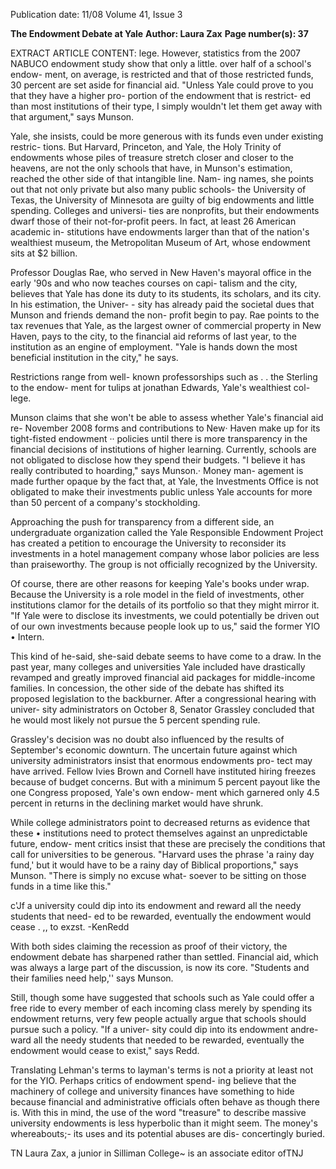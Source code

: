Publication date: 11/08
Volume 41, Issue 3

**The Endowment Debate at Yale**
**Author: Laura Zax**
**Page number(s): 37**

EXTRACT ARTICLE CONTENT:
lege. However, statistics from the 2007 
NABUCO endowment study show that 
only a little. over half of a school's endow-
ment, on average, is restricted and that of 
those restricted funds, 30 percent are set 
aside for financial aid. "Unless Yale could 
prove to you that they have a higher pro-
portion of the endowment that is restrict-
ed than most institutions of their type, I 
simply wouldn't let them get away with 
that argument," says Munson. 

Yale, she insists, could be more generous 
with its funds even under existing restric-
tions. But Harvard, Princeton, and Yale, 
the Holy Trinity of endowments whose 
piles of treasure stretch closer and closer to 
the heavens, are not the only schools that 
have, in Munson's estimation, reached the 
other side of that intangible line. Nam-
ing names, she points out that not only 
private but also many public schools-
the University of Texas, the University of 
Minnesota 
are guilty of big endowments 
and little spending. Colleges and universi-
ties are nonprofits, but their endowments 
dwarf those of their not-for-profit peers. 
In fact, at least 26 American academic in-
stitutions have endowments larger than 
that of the nation's wealthiest museum, 
the Metropolitan Museum of Art, whose 
endowment sits at $2 billion. 

Professor Douglas Rae, who served in 
New Haven's mayoral office in the early 
'90s and who now teaches courses on capi-
talism and the city, believes that Yale has 
done its duty to its students, its scholars, 
and its city. In his estimation, the Univer- -
sity has already paid the societal dues that 
Munson and friends demand the non-
profit begin to pay. Rae points to the tax 
revenues that Yale, as the largest owner of 
commercial property in New Haven, pays 
to the city, to the financial aid reforms of 
last year, to the institution as an engine 
of employment. "Yale is hands down the 
most beneficial institution in the city," he 
says. 

Restrictions range from well-
known professorships such as 
. . 
the Sterling to the endow-
ment for tulips at jonathan 
Edwards, Yale's wealthiest col-
lege. 

Munson claims that she won't be able 
to assess whether Yale's financial aid re-
November 2008 
forms and contributions to New· Haven 
make up for its tight-fisted endowment ·· 
policies until there is more transparency 
in the financial decisions of institutions of 
higher learning. Currently, schools are not 
obligated to disclose how they spend their 
budgets. "I believe it has really contributed 
to hoarding," says Munson.· Money man-
agement is made further opaque by the 
fact that, at Yale, the Investments Office 
is not obligated to make their investments 
public unless Yale accounts for more than 
50 percent of a company's stockholding. 

Approaching the push for transparency 
from a different side, an undergraduate 
organization called the Yale Responsible 
Endowment Project has created a petition 
to encourage the University to reconsider 
its investments in a hotel management 
company whose labor policies are less than 
praiseworthy. The group is not officially 
recognized by the University. 

Of course, there are other reasons for 
keeping Yale's books under wrap. Because 
the University is a role model in the field 
of investments, other institutions clamor 
for the details of its portfolio so that they 
might mirror it. "If Yale were to disclose 
its investments, we could potentially be 
driven out of our own investments because 
people look up to us," said the former YIO 
• Intern. 

This kind of he-said, she-said debate 
seems to have come to a draw. In the past 
year, many colleges and universities 
Yale 
included 
have drastically revamped and 
greatly improved financial aid packages for 
middle-income families. In concession, 
the other side of the debate has shifted its 
proposed legislation to the backburner. 
After a congressional hearing with univer-
sity administrators on October 8, Senator 
Grassley concluded that he would most 
likely not pursue the 5 percent spending 
rule. 

Grassley's decision was no doubt also 
influenced by the results of September's 
economic downturn. The uncertain future 
against which university administrators 
insist that enormous endowments pro-
tect may have arrived. Fellow Ivies Brown 
and Cornell have instituted hiring freezes 
because of budget concerns. But with a 
minimum 5 percent payout like the one 
Congress proposed, Yale's own endow-
ment 
which garnered only 4.5 percent 
in returns in the declining market 
would 
have shrunk. 

While college administrators point to 
decreased returns as evidence that these 
• 
institutions need to protect themselves 
against an unpredictable future, endow-
ment critics insist that these are precisely 
the conditions that call for universities to 
be generous. "Harvard uses the phrase 'a 
rainy day fund,' but it would have to be 
a rainy day of Biblical proportions," says 
Munson. "There is simply no excuse what-
soever to be sitting on those funds in a 
time like this." 

c'Jf a university could dip into 
its endowment and reward all 
the needy students that need-
ed to be rewarded, eventually 
the endowment would cease 
. ,, 
to exzst. 
-KenRedd 

With both sides claiming the recession 
as proof of their victory, the endowment 
debate has sharpened rather than settled. 
Financial aid, which was always a large 
part of the discussion, is now its core. 
"Students and their families need help,'' 
says Munson. 

Still, though some have suggested that 
schools such as Yale could offer a free ride 
to every member of each incoming class 
merely by spending its endowment returns, 
very few people actually argue that schools 
should pursue such a policy. "If a univer-
sity could dip into its endowment andre-
ward all the needy students that needed to 
be rewarded, eventually the endowment 
would cease to exist," says Redd. 

Translating Lehman's terms to layman's 
terms is not a priority 
at least not for the 
YIO. Perhaps critics of endowment spend-
ing believe that the machinery of college 
and university finances have something to 
hide because financial and administrative 
officials often behave as though there is. 
With this in mind, the use of the word 
"treasure" to describe massive university 
endowments is less hyperbolic than it 
might seem. The money's whereabouts;-
its uses and its potential abuses 
are dis-
concertingly buried. 

TN 
Laura Zax, a junior in 
Silliman College~ is an 
associate editor ofTNJ